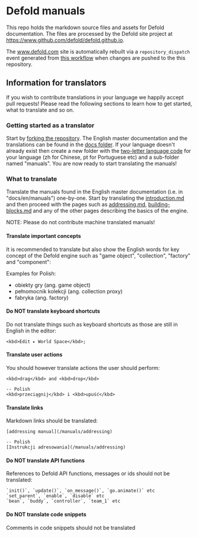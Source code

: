 # Defold manuals

This repo holds the markdown source files and assets for Defold documentation. The files are processed by the Defold site project at https://www.github.com/defold/defold.github.io.

The www.defold.com site is automatically rebuilt via a `repository_dispatch` event generated from [this workflow](https://github.com/defold/doc/blob/master/.github/workflows/trigger-site-rebuild.yml) when changes are pushed to the this repository.

## Information for translators

If you wish to contribute translations in your language we happily accept pull requests! Please read the following sections to learn how to get started, what to translate and so on.

### Getting started as a translator
Start by [forking the repository](https://docs.github.com/en/github/getting-started-with-github/fork-a-repo). The English master documentation and the translations can be found in the [docs folder](https://github.com/defold/doc/tree/master/docs). If your language doesn't already exist then create a new folder with the [two-letter language code](https://en.wikipedia.org/wiki/List_of_ISO_639-1_codes) for your language (zh for Chinese, pt for Portuguese etc) and a sub-folder named "manuals". You are now ready to start translating the manuals!


### What to translate
Translate the manuals found in the English master documentation (i.e. in "docs/en/manuals") one-by-one. Start by translating the [introduction.md](https://github.com/defold/doc/blob/master/docs/en/manuals/introduction.md) and then proceed with the pages such as [addressing.md](https://github.com/defold/doc/blob/master/docs/en/manuals/addressing.md), [building-blocks.md](https://github.com/defold/doc/blob/master/docs/en/manuals/building-blocks.md) and any of the other pages describing the basics of the engine.

NOTE: Please do not contribute machine translated manuals!

#### Translate important concepts
It is recommended to translate but also show the English words for key concept of the Defold engine such as "game object", "collection", "factory" and "component":

Examples for Polish:

* obiekty gry (ang. game object)
* pełnomocnik kolekcji (ang. collection proxy)
* fabryka (ang. factory)

#### Do NOT translate keyboard shortcuts
Do not translate things such as keyboard shortcuts as those are still in English in the editor:

```
<kbd>Edit ▸ World Space</kbd>;
```

#### Translate user actions
You should however translate actions the user should perform:

```
<kbd>drag</kbd> and <kbd>drop</kbd>
    
-- Polish
<kbd>przeciągnij</kbd> i <kbd>upuść</kbd>
```

#### Translate links
Markdown links should be translated:

```
[addressing manual](/manuals/addressing)

-- Polish
[Instrukcji adresowania](/manuals/addressing)
```

#### Do NOT translate API functions
References to Defold API functions, messages or ids should not be translated:

```
`init()`, `update()`, `on_message()`, `go.animate()` etc
`set_parent`, `enable`, `disable` etc
`bean`, `buddy`, `controller`, `team_1` etc
```


#### Do NOT translate code snippets
Comments in code snippets should not be translated
